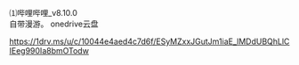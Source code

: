 ⑴哔哩哔哩_v8.10.0<br>
自带漫游。
onedrive云盘<br>


https://1drv.ms/u/c/10044e4aed4c7d6f/ESyMZxxJGutJm1iaE_lMDdUBQhLlCIEeg990Ia8bmOTodw
